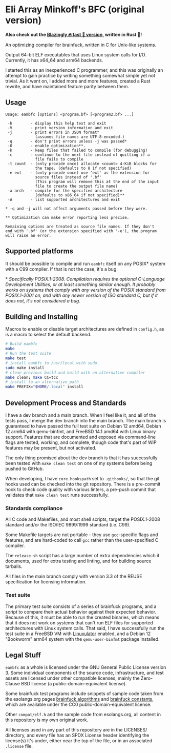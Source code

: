 <!--
SPDX-FileCopyrightText: 2024 - 2025 Eli Array Minkoff

SPDX-License-Identifier: GPL-3.0-only
-->

# Eli Array Minkoff's BFC (original version)

**Also check out the
[Blazingly 🔥 fast 🚀 version](https://github.com/eliminmax/eambfc-rs), written
in Rust 🦀!**

An optimizing compiler for brainfuck, written in C for Unix-like systems.

Output 64-bit ELF executables that uses Linux system calls for I/O.
Currently, it has x64_64 and arm64 backends.

I started this as an inexperienced C programmer, and this was originally an
attempt to gain practice by writing something somewhat simple yet not trivial.
As it went on, I added more and more features, created a Rust rewrite, and have
maintained feature parity between them.

## Usage

```
Usage: eambfc [options] <program.bf> [<program2.bf> ...]

 -h        - display this help text and exit
 -V        - print version information and exit
 -j        - print errors in JSON format*
             (assumes file names are UTF-8-encoded.)
 -q        - don't print errors unless -j was passed*
 -O        - enable optimization**.
 -k        - keep files that failed to compile (for debugging)
 -c        - continue to the next file instead of quitting if a
             file fails to compile
 -t count  - (only provide once) allocate <count> 4-KiB blocks for
             the tape. (defaults to 8 if not specified)
 -e ext    - (only provide once) use 'ext' as the extension for
             source files instead of '.bf'
             (This program will remove this at the end of the input
             file to create the output file name)
 -a arch   - compile for the specified architecture
             (defaults to x86_64 if not specified)**
 -A        - list supported architectures and exit

* -q and -j will not affect arguments passed before they were.

** Optimization can make error reporting less precise.

Remaining options are treated as source file names. If they don't
end with '.bf' (or the extension specified with '-e'), the program
will raise an error.
```

## Supported platforms

It should be possible to compile and run `eambfc` itself on any POSIX\* system
with a C99 compiler. If that is not the case, it's a bug.

\* *Specifically POSIX.1-2008. Compilation requires the optional C-Language
Development Utilities, or at least something similar enough. It probably works
on systems that comply with any version of the POSIX standard from POSIX.1-2001
on, and with any newer version of ISO standard C, but if it does not, it's not
considered a bug.*

## Building and Installing

Macros to enable or disable target architectures are defined in `config.h`, as
is a macro to select the default backend.

```sh
# Build eambfc
make
# Run the test suite
make test
# install eambfc to /usr/local with sudo
sudo make install
# clean previous build and build with an alternative compiler
make clean; make CC=tcc
# install to an alternative path
make PREFIX="$HOME/.local" install
```

## Development Process and Standards

I have a dev branch and a main branch. When I feel like it, and all of the tests
pass, I merge the dev branch into the main branch. The main branch is guaranteed
to have passed the full test suite on Debian 12 amd64, Debian 12 arm64 with
qemu-binfmt, and FreeBSD 14.1 amd64 with Linux binary support. Features that are
documented and exposed via command-line flags are tested, working, and complete,
though code that's part of WIP features may be present, but not activated.

The only thing promised about the dev branch is that it has successfully been
tested with `make clean test` on one of my systems before being pushed to
GitHub.

When developing, I have `core.hookspath` set to `.githooks/`, so that the git
hooks used can be checked into the git repository. There is a pre-commit hook
to check code quality with various linters, a pre-push commit that validates
that `make clean test` runs successfully.

### Standards compliance

All C code and Makefiles, and most shell scripts, target the POSIX.1-2008
standard and/or the ISO/IEC 9899:1999 standard (i.e. C99).

Some Makefile targets are not portable - they use `gcc`-specific flags and
features, and are hard-coded to call `gcc` rather than the user-specified C
compiler.

The `release.sh` script has a large number of extra dependencies which it
documents, used for extra testing and linting, and for building source tarballs.

All files in the main branch comply with version 3.3 of the REUSE specification
for licensing information.

### Test suite

The primary test suite consists of a series of brainfuck programs, and a script
to compare their actual behavior against their expected behavior. Because of
this, it must be able to run the created binaries, which means that it does not
work on systems that can't run ELF files for supported architectures with Linux
system calls. That said, I have successfully run the test suite in a FreeBSD VM
with [Linuxulator](https://docs.freebsd.org/en/books/handbook/linuxemu/)
enabled, and a Debian 12 "Bookworm" arm64 system with the `qemu-user-binfmt`
package installed.

## Legal Stuff

`eambfc` as a whole is licensed under the GNU General Public License version 3.
Some individual components of the source code, infrastructure, and test assets
are licensed under other compatible licenses, mainly the Zero-Clause BSD license
(a public-domain-equivalent license).

Some brainfuck test programs include snippets of sample code taken from the
esolangs.org pages
[brainfuck algorithms](https://esolangs.org/wiki/Brainfuck_algorithms) and
[brainfuck constants](https://esolangs.org/wiki/Brainfuck_constants), which are
available under the CC0 public-domain-equivalent license.

Other `compat/elf.h` and the sample code from esolangs.org, all content in this
repository is my own original work.

All licenses used in any part of this repository are in the LICENSES/ directory,
and every file has an SPDX License header identifying the license(s) it's under,
either near the top of the file, or in an associated `.license` file.
